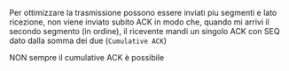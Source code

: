 Per ottimizzare la trasmissione possono essere inviati piu segmenti e lato ricezione, non viene inviato subito ACK in modo che, quando mi arrivi il secondo segmento (in ordine), il ricevente mandi un singolo ACK con SEQ dato dalla somma dei due (`Cumulative ACK`)

NON sempre il cumulative ACK è possibile 